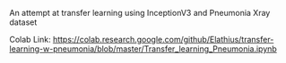 
An attempt at transfer learning using InceptionV3 and Pneumonia Xray dataset

Colab Link:
https://colab.research.google.com/github/Elathius/transfer-learning-w-pneumonia/blob/master/Transfer_learning_Pneumonia.ipynb
